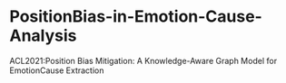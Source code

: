 # PositionBias-in-Emotion-Cause-Analysis
ACL2021:Position Bias Mitigation: A Knowledge-Aware Graph Model for EmotionCause Extraction
